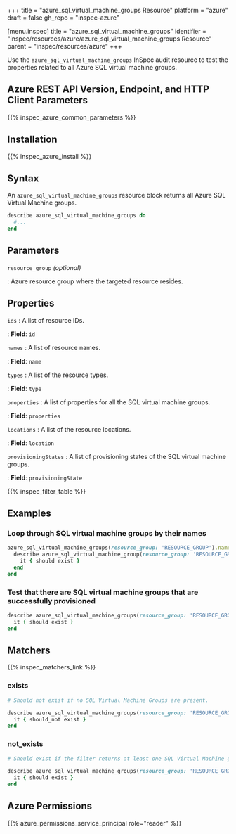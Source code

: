 +++
title = "azure_sql_virtual_machine_groups Resource"
platform = "azure"
draft = false
gh_repo = "inspec-azure"

[menu.inspec]
title = "azure_sql_virtual_machine_groups"
identifier = "inspec/resources/azure/azure_sql_virtual_machine_groups Resource"
parent = "inspec/resources/azure"
+++

Use the `azure_sql_virtual_machine_groups` InSpec audit resource to test the properties related to all Azure SQL virtual machine groups.

## Azure REST API Version, Endpoint, and HTTP Client Parameters

{{% inspec_azure_common_parameters %}}

## Installation

{{% inspec_azure_install %}}

## Syntax

An `azure_sql_virtual_machine_groups` resource block returns all Azure SQL Virtual Machine groups.

```ruby
describe azure_sql_virtual_machine_groups do
  #...
end
```

## Parameters

`resource_group` _(optional)_

: Azure resource group where the targeted resource resides.

## Properties

`ids`
: A list of resource IDs.

: **Field**: `id`

`names`
: A list of resource names.

: **Field**: `name`

`types`
: A list of the resource types.

: **Field**: `type`

`properties`
: A list of properties for all the SQL virtual machine groups.

: **Field**: `properties`

`locations`
: A list of the resource locations.

: **Field**: `location`

`provisioningStates`
: A list of provisioning states of the SQL virtual machine groups.

: **Field**: `provisioningState`

{{% inspec_filter_table %}}

## Examples

### Loop through SQL virtual machine groups by their names

```ruby
azure_sql_virtual_machine_groups(resource_group: 'RESOURCE_GROUP').names.each do |name|
  describe azure_sql_virtual_machine_group(resource_group: 'RESOURCE_GROUP', name: name) do
    it { should exist }
  end
end
```

### Test that there are SQL virtual machine groups that are successfully provisioned

```ruby
describe azure_sql_virtual_machine_groups(resource_group: 'RESOURCE_GROUP').where(provisioningState: 'Succeeded') do
  it { should exist }
end
```

## Matchers

{{% inspec_matchers_link %}}

### exists

```ruby
# Should not exist if no SQL Virtual Machine Groups are present.

describe azure_sql_virtual_machine_groups(resource_group: 'RESOURCE_GROUP') do
  it { should_not exist }
end
```

### not_exists

```ruby
# Should exist if the filter returns at least one SQL Virtual Machine group.

describe azure_sql_virtual_machine_groups(resource_group: 'RESOURCE_GROUP') do
  it { should exist }
end
```

## Azure Permissions

{{% azure_permissions_service_principal role="reader" %}}
